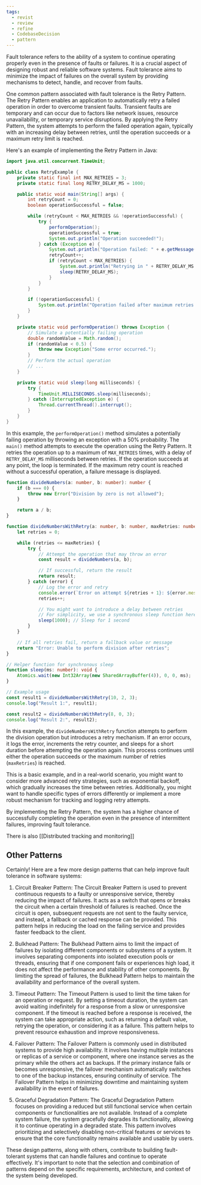 ```yaml
---
tags:
  - revist
  - review
  - refine
  - CodebaseDecision
  - pattern
---
```

Fault tolerance refers to the ability of a system to continue operating properly even in the presence of faults or failures. It is a crucial aspect of designing robust and reliable software systems. Fault tolerance aims to minimize the impact of failures on the overall system by providing mechanisms to detect, handle, and recover from faults.

One common pattern associated with fault tolerance is the Retry Pattern. The Retry Pattern enables an application to automatically retry a failed operation in order to overcome transient faults. Transient faults are temporary and can occur due to factors like network issues, resource unavailability, or temporary service disruptions. By applying the Retry Pattern, the system attempts to perform the failed operation again, typically with an increasing delay between retries, until the operation succeeds or a maximum retry limit is reached.

Here's an example of implementing the Retry Pattern in Java:

```java
import java.util.concurrent.TimeUnit;

public class RetryExample {
    private static final int MAX_RETRIES = 3;
    private static final long RETRY_DELAY_MS = 1000;

    public static void main(String[] args) {
        int retryCount = 0;
        boolean operationSuccessful = false;

        while (retryCount < MAX_RETRIES && !operationSuccessful) {
            try {
                performOperation();
                operationSuccessful = true;
                System.out.println("Operation succeeded!");
            } catch (Exception e) {
                System.out.println("Operation failed: " + e.getMessage());
                retryCount++;
                if (retryCount < MAX_RETRIES) {
                    System.out.println("Retrying in " + RETRY_DELAY_MS + "ms...");
                    sleep(RETRY_DELAY_MS);
                }
            }
        }

        if (!operationSuccessful) {
            System.out.println("Operation failed after maximum retries.");
        }
    }

    private static void performOperation() throws Exception {
        // Simulate a potentially failing operation
        double randomValue = Math.random();
        if (randomValue < 0.5) {
            throw new Exception("Some error occurred.");
        }
        // Perform the actual operation
        // ...
    }

    private static void sleep(long milliseconds) {
        try {
            TimeUnit.MILLISECONDS.sleep(milliseconds);
        } catch (InterruptedException e) {
            Thread.currentThread().interrupt();
        }
    }
}
```

In this example, the `performOperation()` method simulates a potentially failing operation by throwing an exception with a 50% probability. The `main()` method attempts to execute the operation using the Retry Pattern. It retries the operation up to a maximum of `MAX_RETRIES` times, with a delay of `RETRY_DELAY_MS` milliseconds between retries. If the operation succeeds at any point, the loop is terminated. If the maximum retry count is reached without a successful operation, a failure message is displayed.




```typescript
function divideNumbers(a: number, b: number): number {
    if (b === 0) {
        throw new Error("Division by zero is not allowed");
    }

    return a / b;
}

function divideNumbersWithRetry(a: number, b: number, maxRetries: number): number | string {
    let retries = 0;

    while (retries <= maxRetries) {
        try {
            // Attempt the operation that may throw an error
            const result = divideNumbers(a, b);

            // If successful, return the result
            return result;
        } catch (error) {
            // Log the error and retry
            console.error(`Error on attempt ${retries + 1}: ${error.message}`);
            retries++;

            // You might want to introduce a delay between retries
            // For simplicity, we use a synchronous sleep function here
            sleep(1000); // Sleep for 1 second
        }
    }

    // If all retries fail, return a fallback value or message
    return "Error: Unable to perform division after retries";
}

// Helper function for synchronous sleep
function sleep(ms: number): void {
    Atomics.wait(new Int32Array(new SharedArrayBuffer(4)), 0, 0, ms);
}

// Example usage
const result1 = divideNumbersWithRetry(10, 2, 3);
console.log("Result 1:", result1);

const result2 = divideNumbersWithRetry(8, 0, 3);
console.log("Result 2:", result2);
```

In this example, the `divideNumbersWithRetry` function attempts to perform the division operation but introduces a retry mechanism. If an error occurs, it logs the error, increments the retry counter, and sleeps for a short duration before attempting the operation again. This process continues until either the operation succeeds or the maximum number of retries (`maxRetries`) is reached.


This is a basic example, and in a real-world scenario, you might want to consider more advanced retry strategies, such as exponential backoff, which gradually increases the time between retries. Additionally, you might want to handle specific types of errors differently or implement a more robust mechanism for tracking and logging retry attempts.


By implementing the Retry Pattern, the system has a higher chance of successfully completing the operation even in the presence of intermittent failures, improving fault tolerance.

There is also [[Distributed tracking and monitoring]]

## Other Patterns

Certainly! Here are a few more design patterns that can help improve fault tolerance in software systems:

1. Circuit Breaker Pattern: The Circuit Breaker Pattern is used to prevent continuous requests to a faulty or unresponsive service, thereby reducing the impact of failures. It acts as a switch that opens or breaks the circuit when a certain threshold of failures is reached. Once the circuit is open, subsequent requests are not sent to the faulty service, and instead, a fallback or cached response can be provided. This pattern helps in reducing the load on the failing service and provides faster feedback to the client.

2. Bulkhead Pattern: The Bulkhead Pattern aims to limit the impact of failures by isolating different components or subsystems of a system. It involves separating components into isolated execution pools or threads, ensuring that if one component fails or experiences high load, it does not affect the performance and stability of other components. By limiting the spread of failures, the Bulkhead Pattern helps to maintain the availability and performance of the overall system.

3. Timeout Pattern: The Timeout Pattern is used to limit the time taken for an operation or request. By setting a timeout duration, the system can avoid waiting indefinitely for a response from a slow or unresponsive component. If the timeout is reached before a response is received, the system can take appropriate action, such as returning a default value, retrying the operation, or considering it as a failure. This pattern helps to prevent resource exhaustion and improve responsiveness.

4. Failover Pattern: The Failover Pattern is commonly used in distributed systems to provide high availability. It involves having multiple instances or replicas of a service or component, where one instance serves as the primary while the others act as backups. If the primary instance fails or becomes unresponsive, the failover mechanism automatically switches to one of the backup instances, ensuring continuity of service. The Failover Pattern helps in minimizing downtime and maintaining system availability in the event of failures.

5. Graceful Degradation Pattern: The Graceful Degradation Pattern focuses on providing a reduced but still functional service when certain components or functionalities are not available. Instead of a complete system failure, the system gracefully degrades its functionality, allowing it to continue operating in a degraded state. This pattern involves prioritizing and selectively disabling non-critical features or services to ensure that the core functionality remains available and usable by users.

These design patterns, along with others, contribute to building fault-tolerant systems that can handle failures and continue to operate effectively. It's important to note that the selection and combination of patterns depend on the specific requirements, architecture, and context of the system being developed.
